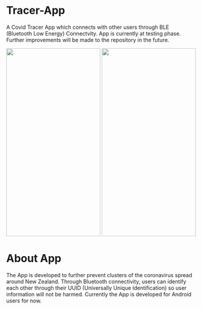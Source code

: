 # Tracer-App
A Covid Tracer App which connects with other users through BLE (Bluetooth Low Energy) Connectvity. App is currently at testing phase. Further improvements will be made to the repository in the future. 

<p align="center">
  <img width="250" height="500" src="https://user-images.githubusercontent.com/49587910/143503156-652c7e3a-c06e-4f70-8c4d-06f9f3d0163b.png">
  <img width="250" height="500" src="https://user-images.githubusercontent.com/49587910/143503062-585c917a-65b5-4299-91ab-de569dd707a3.png">
</p>

# About App

The App is developed to further prevent clusters of the coronavirus spread around New Zealand. Through Bluetooth connectivity, users can identify each other through their UUID (Universally Unique Identification) so user information will not be harmed. Currently the App is developed for Android users for now. 
